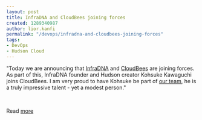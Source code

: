 ```yaml
---
layout: post
title: InfraDNA and CloudBees joining forces
created: 1289340987
author: lior.kanfi
permalink: "/devops/infradna-and-cloudbees-joining-forces"
tags:
- DevOps
- Hudson Cloud
---
```

<p>&quot;Today we are announcing that <a href="http://infradna.com/">InfraDNA</a> and <a href="http://www.cloudbees.com/">CloudBees</a>  are joining forces. As part of this, InfraDNA founder and Hudson  creator Kohsuke Kawaguchi joins CloudBees. I am very proud to have  Kohsuke be part of <a href="http://www.cloudbees.com/company-team.cb">our team</a>, he is a truly impressive talent - yet a modest person.&quot;</p>
<p>&nbsp;</p>
<p>Read <a href="http://blog.cloudbees.com/2010/11/infradna-and-cloudbees-joining-forces.html">more</a></p>

